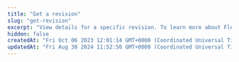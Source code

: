 ```yaml
---
title: "Get a revision"
slug: "get-revision"
excerpt: "View details for a specific revision. To learn more about Flexible Composition, refer to the [EdgeWorkers guide](doc:flexible-composition)."
hidden: false
createdAt: "Fri Oct 06 2023 12:01:14 GMT+0000 (Coordinated Universal Time)"
updatedAt: "Fri Aug 30 2024 11:52:50 GMT+0000 (Coordinated Universal Time)"
---
```

